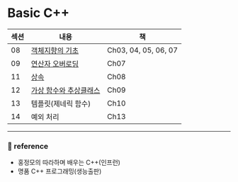 # Basic C++

| **섹션** | **내용** |**책** |
|--|--|--|
| 08| [객체지향의 기초](https://github.com/HyeinYeo/Basic_Cpp/tree/main/Ch08#readme) |Ch03, 04, 05, 06, 07
| 09| [연산자 오버로딩](https://github.com/HyeinYeo/Basic_Cpp/tree/main/Ch09#readme) | Ch07
| 11| [상속](https://github.com/HyeinYeo/Basic_Cpp/tree/main/Ch11#readme) | Ch08
| 12| [가상 함수와 추상클래스](https://github.com/HyeinYeo/Basic_Cpp/tree/main/Ch12#readme) | Ch09
| 13| 템플릿(제네릭 함수)|Ch10
|14|예외 처리|Ch13
---
### :page_with_curl: reference
- 홍정모의 따라하며 배우는 C++(인프런)
- 명품 C++ 프로그래밍(생능출판)
